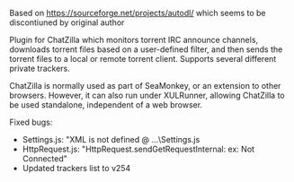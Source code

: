 Based on https://sourceforge.net/projects/autodl/ which seems to be discontiuned by original author

Plugin for ChatZilla which monitors torrent IRC announce channels, downloads torrent files based on a user-defined filter, and then sends the torrent files to a local or remote torrent client. Supports several different private trackers.

ChatZilla is normally used as part of SeaMonkey, or an extension to other browsers. However, it can also run under XULRunner, allowing ChatZilla to be used standalone, independent of a web browser.

Fixed bugs:
- Settings.js: "XML is not defined @ ...\Settings.js
- HttpRequest.js: "HttpRequest.sendGetRequestInternal: ex: Not Connected"
- Updated trackers list to v254
